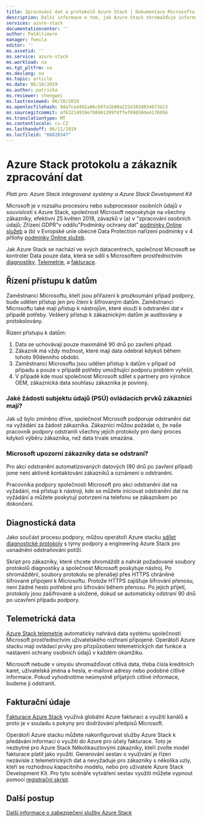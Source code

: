 ```yaml
---
title: Zpracování dat a protokolů Azure Stack | Dokumentace Microsoftu
description: Další informace o tom, jak Azure Stack shromažďuje informace.
services: azure-stack
documentationcenter: ''
author: PatAltimore
manager: femila
editor: ''
ms.assetid: ''
ms.service: azure-stack
ms.workload: na
ms.tgt_pltfrm: na
ms.devlang: na
ms.topic: article
ms.date: 06/10/2019
ms.author: patricka
ms.reviewer: chengwei
ms.lastreviewed: 06/10/2019
ms.openlocfilehash: 9da7ced492a86cb97a1b90a2224383d834073423
ms.sourcegitcommit: af63214919e798901399fdffef09650de4176956
ms.translationtype: MT
ms.contentlocale: cs-CZ
ms.lasthandoff: 06/11/2019
ms.locfileid: "66828347"
---
```

# <a name="azure-stack-log-and-customer-data-handling"></a>Azure Stack protokolu a zákazník zpracování dat 
*Platí pro: Azure Stack integrované systémy a Azure Stack Development Kit*  

Microsoft je v rozsahu procesoru nebo subprocessor osobních údajů v souvislosti s Azure Stack, společnost Microsoft neposkytuje na všechny zákazníky, efektivní 25 květen 2018, závazků v (a) v "zpracování osobních údajů; Zřízení GDPR"v oddílu"Podmínky ochrany dat" [podmínky Online služeb](http://www.microsoftvolumelicensing.com/DocumentSearch.aspx?Mode=3&DocumentTypeId=31) a (b) v Evropské unie obecné Data Protection nařízení podmínky v 4 přílohy [podmínky Online služeb](http://www.microsoftvolumelicensing.com/DocumentSearch.aspx?Mode=3&DocumentTypeId=31). 

Jak Azure Stack se nachází ve svých datacentrech, společnost Microsoft se kontroler Data pouze data, která se sdílí s Microsoftem prostřednictvím [diagnostiky](azure-stack-diagnostics.md), [Telemetrie](azure-stack-telemetry.md), a [fakturace](azure-stack-usage-reporting.md).  

## <a name="data-access-controls"></a>Řízení přístupu k datům 
Zaměstnanci Microsoftu, kteří jsou přiřazeni k prozkoumání případ podpory, bude udělen přístup jen pro čtení k šifrovaným datům. Zaměstnanci Microsoftu také mají přístup k nástrojům, které slouží k odstranění dat v případě potřeby. Veškerý přístup k zákaznickým datům je auditovány a protokolovány.  

Řízení přístupu k datům:
1.  Data se uchovávají pouze maximálně 90 dnů po zavření případ.
2.  Zákazník má vždy možnost, které mají data odebrat kdykoli během tohoto 90denního období.
3.  Zaměstnanci Microsoftu jsou udělen přístup k datům v případ od případu a pouze v případě potřeby umožňující podporu problém vyřešit. 
4.  V případě kde musí společnost Microsoft sdílet s partnery pro výrobce OEM, zákaznická data souhlasu zákazníka je povinný.  

### <a name="what-data-subject-requests-dsr-controls-do-customers-have"></a>Jaké žádosti subjektu údajů (PSÚ) ovládacích prvků zákazníci mají?
Jak už bylo zmíněno dříve, společnost Microsoft podporuje odstranění dat na vyžádání za žádost zákazníka. Zákazníci můžou požádat o, že naše pracovník podpory odstranili všechny jejich protokoly pro daný proces kdykoli výběru zákazníka, než data trvale smazána.  

### <a name="does-microsoft-notify-customers-when-the-data-is-deleted"></a>Microsoft upozorní zákazníky data se odstraní?
Pro akci odstranění automatizovaných datových (90 dnů po zavření případ) jsme není aktivně kontaktování zákazníků a oznámení o odstranění. 

Pracovníka podpory společnosti Microsoft pro akci odstranění dat na vyžádání, má přístup k nástroji, kde se můžete iniciovat odstranění dat na vyžádání a můžete poskytují potvrzení na telefonu se zákazníkem po dokončení.

## <a name="diagnostic-data"></a>Diagnostická data
Jako součást procesu podpory, můžou operátoři Azure stacku [sdílet diagnostické protokoly](azure-stack-diagnostics.md) s týmy podpory a engineering Azure Stack pro usnadnění odstraňování potíží.

Skript pro zákazníky, které chcete shromáždit a nahrát požadované soubory protokolů diagnostiky a společnost Microsoft poskytuje nástroj. Po shromáždění, soubory protokolu se přenášejí přes HTTPS chráněné šifrované připojení k Microsoftu. Protože HTTPS zajišťuje šifrování přenosu, není žádné heslo potřebné pro šifrování během přenosu. Po jejich přijetí, protokoly jsou zašifrované a uložené, dokud se automaticky odstraní 90 dnů po uzavření případu podpory.

## <a name="telemetry-data"></a>Telemetrická data
[Azure Stack telemetrie](azure-stack-telemetry.md) automaticky nahrává data systému společnosti Microsoft prostřednictvím uživatelského rozhraní připojené. Operátoři Azure stacku mají ovládací prvky pro přizpůsobení telemetrických dat funkce a nastavení ochrany osobních údajů v každém okamžiku.

Microsoft nebude v úmyslu shromažďovat citlivá data, třeba čísla kreditních karet, uživatelská jména a hesla, e-mailové adresy nebo podobné citlivé informace. Pokud vyhodnotíme neúmyslně přijatých citlivé informace, budeme ji odstranit. 

## <a name="billing-data"></a>Fakturační údaje
[Fakturace Azure Stack](azure-stack-usage-reporting.md) využívá globální Azure fakturaci a využití kanálů a proto je v souladu s pokyny pro dodržování předpisů Microsoft.

Operátoři Azure stacku můžete nakonfigurovat služby Azure Stack k předávání informací o využití do Azure pro účely fakturace. Toto je nezbytné pro Azure Stack Několikauzlovými zákazníky, kteří zvolte model fakturace platit jako využití. Generování sestav o využívání je řízen nezávisle z telemetrických dat a nevyžaduje pro zákazníky s několika uzly, kteří se rozhodnou kapacitního modelu, nebo pro uživatele Azure Stack Development Kit. Pro tyto scénáře vytváření sestav využití můžete vypnout pomocí [registrační skript](azure-stack-usage-reporting.md).


## <a name="next-steps"></a>Další postup 
[Další informace o zabezpečení služby Azure Stack](azure-stack-security-foundations.md) 

